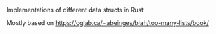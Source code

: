 Implementations of different data structs in Rust

Mostly based on <https://cglab.ca/~abeinges/blah/too-many-lists/book/>
